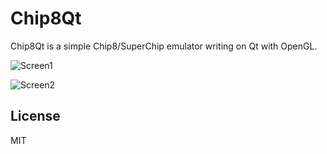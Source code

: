 # Chip8Qt
Chip8Qt is a simple Chip8/SuperChip emulator writing on Qt with OpenGL.

![Screen1](https://i.imgur.com/fTkQmsM.png)

![Screen2](https://i.imgur.com/9sAfNXw.png)

License
----

MIT